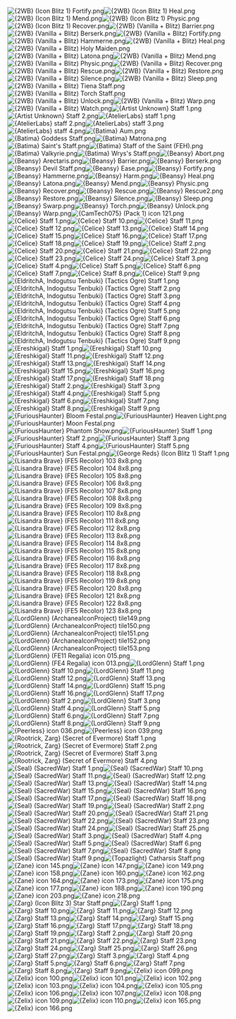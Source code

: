 ![{2WB} (Icon Blitz 1) Fortify.png](https://raw.githubusercontent.com/Klokinator/FE-Repo/main/Item%20Icons/Magic%20-%20Staves/%7B2WB%7D%20(Icon%20Blitz%201)%20Fortify.png "{2WB} (Icon Blitz 1) Fortify.png")![{2WB} (Icon Blitz 1) Heal.png](https://raw.githubusercontent.com/Klokinator/FE-Repo/main/Item%20Icons/Magic%20-%20Staves/%7B2WB%7D%20(Icon%20Blitz%201)%20Heal.png "{2WB} (Icon Blitz 1) Heal.png")![{2WB} (Icon Blitz 1) Mend.png](https://raw.githubusercontent.com/Klokinator/FE-Repo/main/Item%20Icons/Magic%20-%20Staves/%7B2WB%7D%20(Icon%20Blitz%201)%20Mend.png "{2WB} (Icon Blitz 1) Mend.png")![{2WB} (Icon Blitz 1) Physic.png](https://raw.githubusercontent.com/Klokinator/FE-Repo/main/Item%20Icons/Magic%20-%20Staves/%7B2WB%7D%20(Icon%20Blitz%201)%20Physic.png "{2WB} (Icon Blitz 1) Physic.png")![{2WB} (Icon Blitz 1) Recover.png](https://raw.githubusercontent.com/Klokinator/FE-Repo/main/Item%20Icons/Magic%20-%20Staves/%7B2WB%7D%20(Icon%20Blitz%201)%20Recover.png "{2WB} (Icon Blitz 1) Recover.png")![{2WB} (Vanilla + Blitz) Barrier.png](https://raw.githubusercontent.com/Klokinator/FE-Repo/main/Item%20Icons/Magic%20-%20Staves/%7B2WB%7D%20(Vanilla%20%2B%20Blitz)%20Barrier.png "{2WB} (Vanilla + Blitz) Barrier.png")![{2WB} (Vanilla + Blitz) Berserk.png](https://raw.githubusercontent.com/Klokinator/FE-Repo/main/Item%20Icons/Magic%20-%20Staves/%7B2WB%7D%20(Vanilla%20%2B%20Blitz)%20Berserk.png "{2WB} (Vanilla + Blitz) Berserk.png")![{2WB} (Vanilla + Blitz) Fortify.png](https://raw.githubusercontent.com/Klokinator/FE-Repo/main/Item%20Icons/Magic%20-%20Staves/%7B2WB%7D%20(Vanilla%20%2B%20Blitz)%20Fortify.png "{2WB} (Vanilla + Blitz) Fortify.png")![{2WB} (Vanilla + Blitz) Hammerne.png](https://raw.githubusercontent.com/Klokinator/FE-Repo/main/Item%20Icons/Magic%20-%20Staves/%7B2WB%7D%20(Vanilla%20%2B%20Blitz)%20Hammerne.png "{2WB} (Vanilla + Blitz) Hammerne.png")![{2WB} (Vanilla + Blitz) Heal.png](https://raw.githubusercontent.com/Klokinator/FE-Repo/main/Item%20Icons/Magic%20-%20Staves/%7B2WB%7D%20(Vanilla%20%2B%20Blitz)%20Heal.png "{2WB} (Vanilla + Blitz) Heal.png")![{2WB} (Vanilla + Blitz) Holy Maiden.png](https://raw.githubusercontent.com/Klokinator/FE-Repo/main/Item%20Icons/Magic%20-%20Staves/%7B2WB%7D%20(Vanilla%20%2B%20Blitz)%20Holy%20Maiden.png "{2WB} (Vanilla + Blitz) Holy Maiden.png")![{2WB} (Vanilla + Blitz) Latona.png](https://raw.githubusercontent.com/Klokinator/FE-Repo/main/Item%20Icons/Magic%20-%20Staves/%7B2WB%7D%20(Vanilla%20%2B%20Blitz)%20Latona.png "{2WB} (Vanilla + Blitz) Latona.png")![{2WB} (Vanilla + Blitz) Mend.png](https://raw.githubusercontent.com/Klokinator/FE-Repo/main/Item%20Icons/Magic%20-%20Staves/%7B2WB%7D%20(Vanilla%20%2B%20Blitz)%20Mend.png "{2WB} (Vanilla + Blitz) Mend.png")![{2WB} (Vanilla + Blitz) Physic.png](https://raw.githubusercontent.com/Klokinator/FE-Repo/main/Item%20Icons/Magic%20-%20Staves/%7B2WB%7D%20(Vanilla%20%2B%20Blitz)%20Physic.png "{2WB} (Vanilla + Blitz) Physic.png")![{2WB} (Vanilla + Blitz) Recover.png](https://raw.githubusercontent.com/Klokinator/FE-Repo/main/Item%20Icons/Magic%20-%20Staves/%7B2WB%7D%20(Vanilla%20%2B%20Blitz)%20Recover.png "{2WB} (Vanilla + Blitz) Recover.png")![{2WB} (Vanilla + Blitz) Rescue.png](https://raw.githubusercontent.com/Klokinator/FE-Repo/main/Item%20Icons/Magic%20-%20Staves/%7B2WB%7D%20(Vanilla%20%2B%20Blitz)%20Rescue.png "{2WB} (Vanilla + Blitz) Rescue.png")![{2WB} (Vanilla + Blitz) Restore.png](https://raw.githubusercontent.com/Klokinator/FE-Repo/main/Item%20Icons/Magic%20-%20Staves/%7B2WB%7D%20(Vanilla%20%2B%20Blitz)%20Restore.png "{2WB} (Vanilla + Blitz) Restore.png")![{2WB} (Vanilla + Blitz) Silence.png](https://raw.githubusercontent.com/Klokinator/FE-Repo/main/Item%20Icons/Magic%20-%20Staves/%7B2WB%7D%20(Vanilla%20%2B%20Blitz)%20Silence.png "{2WB} (Vanilla + Blitz) Silence.png")![{2WB} (Vanilla + Blitz) Sleep.png](https://raw.githubusercontent.com/Klokinator/FE-Repo/main/Item%20Icons/Magic%20-%20Staves/%7B2WB%7D%20(Vanilla%20%2B%20Blitz)%20Sleep.png "{2WB} (Vanilla + Blitz) Sleep.png")![{2WB} (Vanilla + Blitz) Tiena Staff.png](https://raw.githubusercontent.com/Klokinator/FE-Repo/main/Item%20Icons/Magic%20-%20Staves/%7B2WB%7D%20(Vanilla%20%2B%20Blitz)%20Tiena%20Staff.png "{2WB} (Vanilla + Blitz) Tiena Staff.png")![{2WB} (Vanilla + Blitz) Torch Staff.png](https://raw.githubusercontent.com/Klokinator/FE-Repo/main/Item%20Icons/Magic%20-%20Staves/%7B2WB%7D%20(Vanilla%20%2B%20Blitz)%20Torch%20Staff.png "{2WB} (Vanilla + Blitz) Torch Staff.png")![{2WB} (Vanilla + Blitz) Unlock.png](https://raw.githubusercontent.com/Klokinator/FE-Repo/main/Item%20Icons/Magic%20-%20Staves/%7B2WB%7D%20(Vanilla%20%2B%20Blitz)%20Unlock.png "{2WB} (Vanilla + Blitz) Unlock.png")![{2WB} (Vanilla + Blitz) Warp.png](https://raw.githubusercontent.com/Klokinator/FE-Repo/main/Item%20Icons/Magic%20-%20Staves/%7B2WB%7D%20(Vanilla%20%2B%20Blitz)%20Warp.png "{2WB} (Vanilla + Blitz) Warp.png")![{2WB} (Vanilla + Blitz) Watch.png](https://raw.githubusercontent.com/Klokinator/FE-Repo/main/Item%20Icons/Magic%20-%20Staves/%7B2WB%7D%20(Vanilla%20%2B%20Blitz)%20Watch.png "{2WB} (Vanilla + Blitz) Watch.png")![{Artist Unknown} Staff 1.png](https://raw.githubusercontent.com/Klokinator/FE-Repo/main/Item%20Icons/Magic%20-%20Staves/%7BArtist%20Unknown%7D%20Staff%201.png "{Artist Unknown} Staff 1.png")![{Artist Unknown} Staff 2.png](https://raw.githubusercontent.com/Klokinator/FE-Repo/main/Item%20Icons/Magic%20-%20Staves/%7BArtist%20Unknown%7D%20Staff%202.png "{Artist Unknown} Staff 2.png")![{AtelierLabs} staff 1.png](https://raw.githubusercontent.com/Klokinator/FE-Repo/main/Item%20Icons/Magic%20-%20Staves/%7BAtelierLabs%7D%20staff%201.png "{AtelierLabs} staff 1.png")![{AtelierLabs} staff 2.png](https://raw.githubusercontent.com/Klokinator/FE-Repo/main/Item%20Icons/Magic%20-%20Staves/%7BAtelierLabs%7D%20staff%202.png "{AtelierLabs} staff 2.png")![{AtelierLabs} staff 3.png](https://raw.githubusercontent.com/Klokinator/FE-Repo/main/Item%20Icons/Magic%20-%20Staves/%7BAtelierLabs%7D%20staff%203.png "{AtelierLabs} staff 3.png")![{AtelierLabs} staff 4.png](https://raw.githubusercontent.com/Klokinator/FE-Repo/main/Item%20Icons/Magic%20-%20Staves/%7BAtelierLabs%7D%20staff%204.png "{AtelierLabs} staff 4.png")![{Batima} Aum.png](https://raw.githubusercontent.com/Klokinator/FE-Repo/main/Item%20Icons/Magic%20-%20Staves/%7BBatima%7D%20Aum.png "{Batima} Aum.png")![{Batima} Goddess Staff.png](https://raw.githubusercontent.com/Klokinator/FE-Repo/main/Item%20Icons/Magic%20-%20Staves/%7BBatima%7D%20Goddess%20Staff.png "{Batima} Goddess Staff.png")![{Batima} Matrona.png](https://raw.githubusercontent.com/Klokinator/FE-Repo/main/Item%20Icons/Magic%20-%20Staves/%7BBatima%7D%20Matrona.png "{Batima} Matrona.png")![{Batima} Saint's Staff.png](https://raw.githubusercontent.com/Klokinator/FE-Repo/main/Item%20Icons/Magic%20-%20Staves/%7BBatima%7D%20Saint's%20Staff.png "{Batima} Saint's Staff.png")![{Batima} Staff of the Saint (FEH).png](https://raw.githubusercontent.com/Klokinator/FE-Repo/main/Item%20Icons/Magic%20-%20Staves/%7BBatima%7D%20Staff%20of%20the%20Saint%20(FEH).png "{Batima} Staff of the Saint (FEH).png")![{Batima} Valkyrie.png](https://raw.githubusercontent.com/Klokinator/FE-Repo/main/Item%20Icons/Magic%20-%20Staves/%7BBatima%7D%20Valkyrie.png "{Batima} Valkyrie.png")![{Batima} Wrys's Staff.png](https://raw.githubusercontent.com/Klokinator/FE-Repo/main/Item%20Icons/Magic%20-%20Staves/%7BBatima%7D%20Wrys's%20Staff.png "{Batima} Wrys's Staff.png")![{Beansy} Abort.png](https://raw.githubusercontent.com/Klokinator/FE-Repo/main/Item%20Icons/Magic%20-%20Staves/%7BBeansy%7D%20Abort.png "{Beansy} Abort.png")![{Beansy} Arectaris.png](https://raw.githubusercontent.com/Klokinator/FE-Repo/main/Item%20Icons/Magic%20-%20Staves/%7BBeansy%7D%20Arectaris.png "{Beansy} Arectaris.png")![{Beansy} Barrier.png](https://raw.githubusercontent.com/Klokinator/FE-Repo/main/Item%20Icons/Magic%20-%20Staves/%7BBeansy%7D%20Barrier.png "{Beansy} Barrier.png")![{Beansy} Berserk.png](https://raw.githubusercontent.com/Klokinator/FE-Repo/main/Item%20Icons/Magic%20-%20Staves/%7BBeansy%7D%20Berserk.png "{Beansy} Berserk.png")![{Beansy} Devil Staff.png](https://raw.githubusercontent.com/Klokinator/FE-Repo/main/Item%20Icons/Magic%20-%20Staves/%7BBeansy%7D%20Devil%20Staff.png "{Beansy} Devil Staff.png")![{Beansy} Ease.png](https://raw.githubusercontent.com/Klokinator/FE-Repo/main/Item%20Icons/Magic%20-%20Staves/%7BBeansy%7D%20Ease.png "{Beansy} Ease.png")![{Beansy} Fortify.png](https://raw.githubusercontent.com/Klokinator/FE-Repo/main/Item%20Icons/Magic%20-%20Staves/%7BBeansy%7D%20Fortify.png "{Beansy} Fortify.png")![{Beansy} Hammerne.png](https://raw.githubusercontent.com/Klokinator/FE-Repo/main/Item%20Icons/Magic%20-%20Staves/%7BBeansy%7D%20Hammerne.png "{Beansy} Hammerne.png")![{Beansy} Harm.png](https://raw.githubusercontent.com/Klokinator/FE-Repo/main/Item%20Icons/Magic%20-%20Staves/%7BBeansy%7D%20Harm.png "{Beansy} Harm.png")![{Beansy} Heal.png](https://raw.githubusercontent.com/Klokinator/FE-Repo/main/Item%20Icons/Magic%20-%20Staves/%7BBeansy%7D%20Heal.png "{Beansy} Heal.png")![{Beansy} Latona.png](https://raw.githubusercontent.com/Klokinator/FE-Repo/main/Item%20Icons/Magic%20-%20Staves/%7BBeansy%7D%20Latona.png "{Beansy} Latona.png")![{Beansy} Mend.png](https://raw.githubusercontent.com/Klokinator/FE-Repo/main/Item%20Icons/Magic%20-%20Staves/%7BBeansy%7D%20Mend.png "{Beansy} Mend.png")![{Beansy} Physic.png](https://raw.githubusercontent.com/Klokinator/FE-Repo/main/Item%20Icons/Magic%20-%20Staves/%7BBeansy%7D%20Physic.png "{Beansy} Physic.png")![{Beansy} Recover.png](https://raw.githubusercontent.com/Klokinator/FE-Repo/main/Item%20Icons/Magic%20-%20Staves/%7BBeansy%7D%20Recover.png "{Beansy} Recover.png")![{Beansy} Rescue.png](https://raw.githubusercontent.com/Klokinator/FE-Repo/main/Item%20Icons/Magic%20-%20Staves/%7BBeansy%7D%20Rescue.png "{Beansy} Rescue.png")![{Beansy} Rescue2.png](https://raw.githubusercontent.com/Klokinator/FE-Repo/main/Item%20Icons/Magic%20-%20Staves/%7BBeansy%7D%20Rescue2.png "{Beansy} Rescue2.png")![{Beansy} Restore.png](https://raw.githubusercontent.com/Klokinator/FE-Repo/main/Item%20Icons/Magic%20-%20Staves/%7BBeansy%7D%20Restore.png "{Beansy} Restore.png")![{Beansy} Silence.png](https://raw.githubusercontent.com/Klokinator/FE-Repo/main/Item%20Icons/Magic%20-%20Staves/%7BBeansy%7D%20Silence.png "{Beansy} Silence.png")![{Beansy} Sleep.png](https://raw.githubusercontent.com/Klokinator/FE-Repo/main/Item%20Icons/Magic%20-%20Staves/%7BBeansy%7D%20Sleep.png "{Beansy} Sleep.png")![{Beansy} Swarp.png](https://raw.githubusercontent.com/Klokinator/FE-Repo/main/Item%20Icons/Magic%20-%20Staves/%7BBeansy%7D%20Swarp.png "{Beansy} Swarp.png")![{Beansy} Torch.png](https://raw.githubusercontent.com/Klokinator/FE-Repo/main/Item%20Icons/Magic%20-%20Staves/%7BBeansy%7D%20Torch.png "{Beansy} Torch.png")![{Beansy} Unlock.png](https://raw.githubusercontent.com/Klokinator/FE-Repo/main/Item%20Icons/Magic%20-%20Staves/%7BBeansy%7D%20Unlock.png "{Beansy} Unlock.png")![{Beansy} Warp.png](https://raw.githubusercontent.com/Klokinator/FE-Repo/main/Item%20Icons/Magic%20-%20Staves/%7BBeansy%7D%20Warp.png "{Beansy} Warp.png")![{CamTech075} (Pack 1) icon 121.png](https://raw.githubusercontent.com/Klokinator/FE-Repo/main/Item%20Icons/Magic%20-%20Staves/%7BCamTech075%7D%20(Pack%201)%20icon%20121.png "{CamTech075} (Pack 1) icon 121.png")![{Celice} Staff 1.png](https://raw.githubusercontent.com/Klokinator/FE-Repo/main/Item%20Icons/Magic%20-%20Staves/%7BCelice%7D%20Staff%201.png "{Celice} Staff 1.png")![{Celice} Staff 10.png](https://raw.githubusercontent.com/Klokinator/FE-Repo/main/Item%20Icons/Magic%20-%20Staves/%7BCelice%7D%20Staff%2010.png "{Celice} Staff 10.png")![{Celice} Staff 11.png](https://raw.githubusercontent.com/Klokinator/FE-Repo/main/Item%20Icons/Magic%20-%20Staves/%7BCelice%7D%20Staff%2011.png "{Celice} Staff 11.png")![{Celice} Staff 12.png](https://raw.githubusercontent.com/Klokinator/FE-Repo/main/Item%20Icons/Magic%20-%20Staves/%7BCelice%7D%20Staff%2012.png "{Celice} Staff 12.png")![{Celice} Staff 13.png](https://raw.githubusercontent.com/Klokinator/FE-Repo/main/Item%20Icons/Magic%20-%20Staves/%7BCelice%7D%20Staff%2013.png "{Celice} Staff 13.png")![{Celice} Staff 14.png](https://raw.githubusercontent.com/Klokinator/FE-Repo/main/Item%20Icons/Magic%20-%20Staves/%7BCelice%7D%20Staff%2014.png "{Celice} Staff 14.png")![{Celice} Staff 15.png](https://raw.githubusercontent.com/Klokinator/FE-Repo/main/Item%20Icons/Magic%20-%20Staves/%7BCelice%7D%20Staff%2015.png "{Celice} Staff 15.png")![{Celice} Staff 16.png](https://raw.githubusercontent.com/Klokinator/FE-Repo/main/Item%20Icons/Magic%20-%20Staves/%7BCelice%7D%20Staff%2016.png "{Celice} Staff 16.png")![{Celice} Staff 17.png](https://raw.githubusercontent.com/Klokinator/FE-Repo/main/Item%20Icons/Magic%20-%20Staves/%7BCelice%7D%20Staff%2017.png "{Celice} Staff 17.png")![{Celice} Staff 18.png](https://raw.githubusercontent.com/Klokinator/FE-Repo/main/Item%20Icons/Magic%20-%20Staves/%7BCelice%7D%20Staff%2018.png "{Celice} Staff 18.png")![{Celice} Staff 19.png](https://raw.githubusercontent.com/Klokinator/FE-Repo/main/Item%20Icons/Magic%20-%20Staves/%7BCelice%7D%20Staff%2019.png "{Celice} Staff 19.png")![{Celice} Staff 2.png](https://raw.githubusercontent.com/Klokinator/FE-Repo/main/Item%20Icons/Magic%20-%20Staves/%7BCelice%7D%20Staff%202.png "{Celice} Staff 2.png")![{Celice} Staff 20.png](https://raw.githubusercontent.com/Klokinator/FE-Repo/main/Item%20Icons/Magic%20-%20Staves/%7BCelice%7D%20Staff%2020.png "{Celice} Staff 20.png")![{Celice} Staff 21.png](https://raw.githubusercontent.com/Klokinator/FE-Repo/main/Item%20Icons/Magic%20-%20Staves/%7BCelice%7D%20Staff%2021.png "{Celice} Staff 21.png")![{Celice} Staff 22.png](https://raw.githubusercontent.com/Klokinator/FE-Repo/main/Item%20Icons/Magic%20-%20Staves/%7BCelice%7D%20Staff%2022.png "{Celice} Staff 22.png")![{Celice} Staff 23.png](https://raw.githubusercontent.com/Klokinator/FE-Repo/main/Item%20Icons/Magic%20-%20Staves/%7BCelice%7D%20Staff%2023.png "{Celice} Staff 23.png")![{Celice} Staff 24.png](https://raw.githubusercontent.com/Klokinator/FE-Repo/main/Item%20Icons/Magic%20-%20Staves/%7BCelice%7D%20Staff%2024.png "{Celice} Staff 24.png")![{Celice} Staff 3.png](https://raw.githubusercontent.com/Klokinator/FE-Repo/main/Item%20Icons/Magic%20-%20Staves/%7BCelice%7D%20Staff%203.png "{Celice} Staff 3.png")![{Celice} Staff 4.png](https://raw.githubusercontent.com/Klokinator/FE-Repo/main/Item%20Icons/Magic%20-%20Staves/%7BCelice%7D%20Staff%204.png "{Celice} Staff 4.png")![{Celice} Staff 5.png](https://raw.githubusercontent.com/Klokinator/FE-Repo/main/Item%20Icons/Magic%20-%20Staves/%7BCelice%7D%20Staff%205.png "{Celice} Staff 5.png")![{Celice} Staff 6.png](https://raw.githubusercontent.com/Klokinator/FE-Repo/main/Item%20Icons/Magic%20-%20Staves/%7BCelice%7D%20Staff%206.png "{Celice} Staff 6.png")![{Celice} Staff 7.png](https://raw.githubusercontent.com/Klokinator/FE-Repo/main/Item%20Icons/Magic%20-%20Staves/%7BCelice%7D%20Staff%207.png "{Celice} Staff 7.png")![{Celice} Staff 8.png](https://raw.githubusercontent.com/Klokinator/FE-Repo/main/Item%20Icons/Magic%20-%20Staves/%7BCelice%7D%20Staff%208.png "{Celice} Staff 8.png")![{Celice} Staff 9.png](https://raw.githubusercontent.com/Klokinator/FE-Repo/main/Item%20Icons/Magic%20-%20Staves/%7BCelice%7D%20Staff%209.png "{Celice} Staff 9.png")![{EldritchA, Indogutsu Tenbuki} (Tactics Ogre) Staff 1.png](https://raw.githubusercontent.com/Klokinator/FE-Repo/main/Item%20Icons/Magic%20-%20Staves/%7BEldritchA,%20Indogutsu%20Tenbuki%7D%20(Tactics%20Ogre)%20Staff%201.png "{EldritchA, Indogutsu Tenbuki} (Tactics Ogre) Staff 1.png")![{EldritchA, Indogutsu Tenbuki} (Tactics Ogre) Staff 2.png](https://raw.githubusercontent.com/Klokinator/FE-Repo/main/Item%20Icons/Magic%20-%20Staves/%7BEldritchA,%20Indogutsu%20Tenbuki%7D%20(Tactics%20Ogre)%20Staff%202.png "{EldritchA, Indogutsu Tenbuki} (Tactics Ogre) Staff 2.png")![{EldritchA, Indogutsu Tenbuki} (Tactics Ogre) Staff 3.png](https://raw.githubusercontent.com/Klokinator/FE-Repo/main/Item%20Icons/Magic%20-%20Staves/%7BEldritchA,%20Indogutsu%20Tenbuki%7D%20(Tactics%20Ogre)%20Staff%203.png "{EldritchA, Indogutsu Tenbuki} (Tactics Ogre) Staff 3.png")![{EldritchA, Indogutsu Tenbuki} (Tactics Ogre) Staff 4.png](https://raw.githubusercontent.com/Klokinator/FE-Repo/main/Item%20Icons/Magic%20-%20Staves/%7BEldritchA,%20Indogutsu%20Tenbuki%7D%20(Tactics%20Ogre)%20Staff%204.png "{EldritchA, Indogutsu Tenbuki} (Tactics Ogre) Staff 4.png")![{EldritchA, Indogutsu Tenbuki} (Tactics Ogre) Staff 5.png](https://raw.githubusercontent.com/Klokinator/FE-Repo/main/Item%20Icons/Magic%20-%20Staves/%7BEldritchA,%20Indogutsu%20Tenbuki%7D%20(Tactics%20Ogre)%20Staff%205.png "{EldritchA, Indogutsu Tenbuki} (Tactics Ogre) Staff 5.png")![{EldritchA, Indogutsu Tenbuki} (Tactics Ogre) Staff 6.png](https://raw.githubusercontent.com/Klokinator/FE-Repo/main/Item%20Icons/Magic%20-%20Staves/%7BEldritchA,%20Indogutsu%20Tenbuki%7D%20(Tactics%20Ogre)%20Staff%206.png "{EldritchA, Indogutsu Tenbuki} (Tactics Ogre) Staff 6.png")![{EldritchA, Indogutsu Tenbuki} (Tactics Ogre) Staff 7.png](https://raw.githubusercontent.com/Klokinator/FE-Repo/main/Item%20Icons/Magic%20-%20Staves/%7BEldritchA,%20Indogutsu%20Tenbuki%7D%20(Tactics%20Ogre)%20Staff%207.png "{EldritchA, Indogutsu Tenbuki} (Tactics Ogre) Staff 7.png")![{EldritchA, Indogutsu Tenbuki} (Tactics Ogre) Staff 8.png](https://raw.githubusercontent.com/Klokinator/FE-Repo/main/Item%20Icons/Magic%20-%20Staves/%7BEldritchA,%20Indogutsu%20Tenbuki%7D%20(Tactics%20Ogre)%20Staff%208.png "{EldritchA, Indogutsu Tenbuki} (Tactics Ogre) Staff 8.png")![{EldritchA, Indogutsu Tenbuki} (Tactics Ogre) Staff 9.png](https://raw.githubusercontent.com/Klokinator/FE-Repo/main/Item%20Icons/Magic%20-%20Staves/%7BEldritchA,%20Indogutsu%20Tenbuki%7D%20(Tactics%20Ogre)%20Staff%209.png "{EldritchA, Indogutsu Tenbuki} (Tactics Ogre) Staff 9.png")![{Ereshkigal} Staff 1.png](https://raw.githubusercontent.com/Klokinator/FE-Repo/main/Item%20Icons/Magic%20-%20Staves/%7BEreshkigal%7D%20Staff%201.png "{Ereshkigal} Staff 1.png")![{Ereshkigal} Staff 10.png](https://raw.githubusercontent.com/Klokinator/FE-Repo/main/Item%20Icons/Magic%20-%20Staves/%7BEreshkigal%7D%20Staff%2010.png "{Ereshkigal} Staff 10.png")![{Ereshkigal} Staff 11.png](https://raw.githubusercontent.com/Klokinator/FE-Repo/main/Item%20Icons/Magic%20-%20Staves/%7BEreshkigal%7D%20Staff%2011.png "{Ereshkigal} Staff 11.png")![{Ereshkigal} Staff 12.png](https://raw.githubusercontent.com/Klokinator/FE-Repo/main/Item%20Icons/Magic%20-%20Staves/%7BEreshkigal%7D%20Staff%2012.png "{Ereshkigal} Staff 12.png")![{Ereshkigal} Staff 13.png](https://raw.githubusercontent.com/Klokinator/FE-Repo/main/Item%20Icons/Magic%20-%20Staves/%7BEreshkigal%7D%20Staff%2013.png "{Ereshkigal} Staff 13.png")![{Ereshkigal} Staff 14.png](https://raw.githubusercontent.com/Klokinator/FE-Repo/main/Item%20Icons/Magic%20-%20Staves/%7BEreshkigal%7D%20Staff%2014.png "{Ereshkigal} Staff 14.png")![{Ereshkigal} Staff 15.png](https://raw.githubusercontent.com/Klokinator/FE-Repo/main/Item%20Icons/Magic%20-%20Staves/%7BEreshkigal%7D%20Staff%2015.png "{Ereshkigal} Staff 15.png")![{Ereshkigal} Staff 16.png](https://raw.githubusercontent.com/Klokinator/FE-Repo/main/Item%20Icons/Magic%20-%20Staves/%7BEreshkigal%7D%20Staff%2016.png "{Ereshkigal} Staff 16.png")![{Ereshkigal} Staff 17.png](https://raw.githubusercontent.com/Klokinator/FE-Repo/main/Item%20Icons/Magic%20-%20Staves/%7BEreshkigal%7D%20Staff%2017.png "{Ereshkigal} Staff 17.png")![{Ereshkigal} Staff 18.png](https://raw.githubusercontent.com/Klokinator/FE-Repo/main/Item%20Icons/Magic%20-%20Staves/%7BEreshkigal%7D%20Staff%2018.png "{Ereshkigal} Staff 18.png")![{Ereshkigal} Staff 2.png](https://raw.githubusercontent.com/Klokinator/FE-Repo/main/Item%20Icons/Magic%20-%20Staves/%7BEreshkigal%7D%20Staff%202.png "{Ereshkigal} Staff 2.png")![{Ereshkigal} Staff 3.png](https://raw.githubusercontent.com/Klokinator/FE-Repo/main/Item%20Icons/Magic%20-%20Staves/%7BEreshkigal%7D%20Staff%203.png "{Ereshkigal} Staff 3.png")![{Ereshkigal} Staff 4.png](https://raw.githubusercontent.com/Klokinator/FE-Repo/main/Item%20Icons/Magic%20-%20Staves/%7BEreshkigal%7D%20Staff%204.png "{Ereshkigal} Staff 4.png")![{Ereshkigal} Staff 5.png](https://raw.githubusercontent.com/Klokinator/FE-Repo/main/Item%20Icons/Magic%20-%20Staves/%7BEreshkigal%7D%20Staff%205.png "{Ereshkigal} Staff 5.png")![{Ereshkigal} Staff 6.png](https://raw.githubusercontent.com/Klokinator/FE-Repo/main/Item%20Icons/Magic%20-%20Staves/%7BEreshkigal%7D%20Staff%206.png "{Ereshkigal} Staff 6.png")![{Ereshkigal} Staff 7.png](https://raw.githubusercontent.com/Klokinator/FE-Repo/main/Item%20Icons/Magic%20-%20Staves/%7BEreshkigal%7D%20Staff%207.png "{Ereshkigal} Staff 7.png")![{Ereshkigal} Staff 8.png](https://raw.githubusercontent.com/Klokinator/FE-Repo/main/Item%20Icons/Magic%20-%20Staves/%7BEreshkigal%7D%20Staff%208.png "{Ereshkigal} Staff 8.png")![{Ereshkigal} Staff 9.png](https://raw.githubusercontent.com/Klokinator/FE-Repo/main/Item%20Icons/Magic%20-%20Staves/%7BEreshkigal%7D%20Staff%209.png "{Ereshkigal} Staff 9.png")![{FuriousHaunter} Bloom Festal.png](https://raw.githubusercontent.com/Klokinator/FE-Repo/main/Item%20Icons/Magic%20-%20Staves/%7BFuriousHaunter%7D%20Bloom%20Festal.png "{FuriousHaunter} Bloom Festal.png")![{FuriousHaunter} Heaven Light.png](https://raw.githubusercontent.com/Klokinator/FE-Repo/main/Item%20Icons/Magic%20-%20Staves/%7BFuriousHaunter%7D%20Heaven%20Light.png "{FuriousHaunter} Heaven Light.png")![{FuriousHaunter} Moon Festal.png](https://raw.githubusercontent.com/Klokinator/FE-Repo/main/Item%20Icons/Magic%20-%20Staves/%7BFuriousHaunter%7D%20Moon%20Festal.png "{FuriousHaunter} Moon Festal.png")![{FuriousHaunter} Phantom Show.png](https://raw.githubusercontent.com/Klokinator/FE-Repo/main/Item%20Icons/Magic%20-%20Staves/%7BFuriousHaunter%7D%20Phantom%20Show.png "{FuriousHaunter} Phantom Show.png")![{FuriousHaunter} Staff 1.png](https://raw.githubusercontent.com/Klokinator/FE-Repo/main/Item%20Icons/Magic%20-%20Staves/%7BFuriousHaunter%7D%20Staff%201.png "{FuriousHaunter} Staff 1.png")![{FuriousHaunter} Staff 2.png](https://raw.githubusercontent.com/Klokinator/FE-Repo/main/Item%20Icons/Magic%20-%20Staves/%7BFuriousHaunter%7D%20Staff%202.png "{FuriousHaunter} Staff 2.png")![{FuriousHaunter} Staff 3.png](https://raw.githubusercontent.com/Klokinator/FE-Repo/main/Item%20Icons/Magic%20-%20Staves/%7BFuriousHaunter%7D%20Staff%203.png "{FuriousHaunter} Staff 3.png")![{FuriousHaunter} Staff 4.png](https://raw.githubusercontent.com/Klokinator/FE-Repo/main/Item%20Icons/Magic%20-%20Staves/%7BFuriousHaunter%7D%20Staff%204.png "{FuriousHaunter} Staff 4.png")![{FuriousHaunter} Staff 5.png](https://raw.githubusercontent.com/Klokinator/FE-Repo/main/Item%20Icons/Magic%20-%20Staves/%7BFuriousHaunter%7D%20Staff%205.png "{FuriousHaunter} Staff 5.png")![{FuriousHaunter} Sun Festal.png](https://raw.githubusercontent.com/Klokinator/FE-Repo/main/Item%20Icons/Magic%20-%20Staves/%7BFuriousHaunter%7D%20Sun%20Festal.png "{FuriousHaunter} Sun Festal.png")![{George Reds} (Icon Blitz 1) Staff 1.png](https://raw.githubusercontent.com/Klokinator/FE-Repo/main/Item%20Icons/Magic%20-%20Staves/%7BGeorge%20Reds%7D%20(Icon%20Blitz%201)%20Staff%201.png "{George Reds} (Icon Blitz 1) Staff 1.png")![{Lisandra Brave} (FE5 Recolor) 103 8x8.png](https://raw.githubusercontent.com/Klokinator/FE-Repo/main/Item%20Icons/Magic%20-%20Staves/%7BLisandra%20Brave%7D%20(FE5%20Recolor)%20103%208x8.png "{Lisandra Brave} (FE5 Recolor) 103 8x8.png")![{Lisandra Brave} (FE5 Recolor) 104 8x8.png](https://raw.githubusercontent.com/Klokinator/FE-Repo/main/Item%20Icons/Magic%20-%20Staves/%7BLisandra%20Brave%7D%20(FE5%20Recolor)%20104%208x8.png "{Lisandra Brave} (FE5 Recolor) 104 8x8.png")![{Lisandra Brave} (FE5 Recolor) 105 8x8.png](https://raw.githubusercontent.com/Klokinator/FE-Repo/main/Item%20Icons/Magic%20-%20Staves/%7BLisandra%20Brave%7D%20(FE5%20Recolor)%20105%208x8.png "{Lisandra Brave} (FE5 Recolor) 105 8x8.png")![{Lisandra Brave} (FE5 Recolor) 106 8x8.png](https://raw.githubusercontent.com/Klokinator/FE-Repo/main/Item%20Icons/Magic%20-%20Staves/%7BLisandra%20Brave%7D%20(FE5%20Recolor)%20106%208x8.png "{Lisandra Brave} (FE5 Recolor) 106 8x8.png")![{Lisandra Brave} (FE5 Recolor) 107 8x8.png](https://raw.githubusercontent.com/Klokinator/FE-Repo/main/Item%20Icons/Magic%20-%20Staves/%7BLisandra%20Brave%7D%20(FE5%20Recolor)%20107%208x8.png "{Lisandra Brave} (FE5 Recolor) 107 8x8.png")![{Lisandra Brave} (FE5 Recolor) 108 8x8.png](https://raw.githubusercontent.com/Klokinator/FE-Repo/main/Item%20Icons/Magic%20-%20Staves/%7BLisandra%20Brave%7D%20(FE5%20Recolor)%20108%208x8.png "{Lisandra Brave} (FE5 Recolor) 108 8x8.png")![{Lisandra Brave} (FE5 Recolor) 109 8x8.png](https://raw.githubusercontent.com/Klokinator/FE-Repo/main/Item%20Icons/Magic%20-%20Staves/%7BLisandra%20Brave%7D%20(FE5%20Recolor)%20109%208x8.png "{Lisandra Brave} (FE5 Recolor) 109 8x8.png")![{Lisandra Brave} (FE5 Recolor) 110 8x8.png](https://raw.githubusercontent.com/Klokinator/FE-Repo/main/Item%20Icons/Magic%20-%20Staves/%7BLisandra%20Brave%7D%20(FE5%20Recolor)%20110%208x8.png "{Lisandra Brave} (FE5 Recolor) 110 8x8.png")![{Lisandra Brave} (FE5 Recolor) 111 8x8.png](https://raw.githubusercontent.com/Klokinator/FE-Repo/main/Item%20Icons/Magic%20-%20Staves/%7BLisandra%20Brave%7D%20(FE5%20Recolor)%20111%208x8.png "{Lisandra Brave} (FE5 Recolor) 111 8x8.png")![{Lisandra Brave} (FE5 Recolor) 112 8x8.png](https://raw.githubusercontent.com/Klokinator/FE-Repo/main/Item%20Icons/Magic%20-%20Staves/%7BLisandra%20Brave%7D%20(FE5%20Recolor)%20112%208x8.png "{Lisandra Brave} (FE5 Recolor) 112 8x8.png")![{Lisandra Brave} (FE5 Recolor) 113 8x8.png](https://raw.githubusercontent.com/Klokinator/FE-Repo/main/Item%20Icons/Magic%20-%20Staves/%7BLisandra%20Brave%7D%20(FE5%20Recolor)%20113%208x8.png "{Lisandra Brave} (FE5 Recolor) 113 8x8.png")![{Lisandra Brave} (FE5 Recolor) 114 8x8.png](https://raw.githubusercontent.com/Klokinator/FE-Repo/main/Item%20Icons/Magic%20-%20Staves/%7BLisandra%20Brave%7D%20(FE5%20Recolor)%20114%208x8.png "{Lisandra Brave} (FE5 Recolor) 114 8x8.png")![{Lisandra Brave} (FE5 Recolor) 115 8x8.png](https://raw.githubusercontent.com/Klokinator/FE-Repo/main/Item%20Icons/Magic%20-%20Staves/%7BLisandra%20Brave%7D%20(FE5%20Recolor)%20115%208x8.png "{Lisandra Brave} (FE5 Recolor) 115 8x8.png")![{Lisandra Brave} (FE5 Recolor) 116 8x8.png](https://raw.githubusercontent.com/Klokinator/FE-Repo/main/Item%20Icons/Magic%20-%20Staves/%7BLisandra%20Brave%7D%20(FE5%20Recolor)%20116%208x8.png "{Lisandra Brave} (FE5 Recolor) 116 8x8.png")![{Lisandra Brave} (FE5 Recolor) 117 8x8.png](https://raw.githubusercontent.com/Klokinator/FE-Repo/main/Item%20Icons/Magic%20-%20Staves/%7BLisandra%20Brave%7D%20(FE5%20Recolor)%20117%208x8.png "{Lisandra Brave} (FE5 Recolor) 117 8x8.png")![{Lisandra Brave} (FE5 Recolor) 118 8x8.png](https://raw.githubusercontent.com/Klokinator/FE-Repo/main/Item%20Icons/Magic%20-%20Staves/%7BLisandra%20Brave%7D%20(FE5%20Recolor)%20118%208x8.png "{Lisandra Brave} (FE5 Recolor) 118 8x8.png")![{Lisandra Brave} (FE5 Recolor) 119 8x8.png](https://raw.githubusercontent.com/Klokinator/FE-Repo/main/Item%20Icons/Magic%20-%20Staves/%7BLisandra%20Brave%7D%20(FE5%20Recolor)%20119%208x8.png "{Lisandra Brave} (FE5 Recolor) 119 8x8.png")![{Lisandra Brave} (FE5 Recolor) 120 8x8.png](https://raw.githubusercontent.com/Klokinator/FE-Repo/main/Item%20Icons/Magic%20-%20Staves/%7BLisandra%20Brave%7D%20(FE5%20Recolor)%20120%208x8.png "{Lisandra Brave} (FE5 Recolor) 120 8x8.png")![{Lisandra Brave} (FE5 Recolor) 121 8x8.png](https://raw.githubusercontent.com/Klokinator/FE-Repo/main/Item%20Icons/Magic%20-%20Staves/%7BLisandra%20Brave%7D%20(FE5%20Recolor)%20121%208x8.png "{Lisandra Brave} (FE5 Recolor) 121 8x8.png")![{Lisandra Brave} (FE5 Recolor) 122 8x8.png](https://raw.githubusercontent.com/Klokinator/FE-Repo/main/Item%20Icons/Magic%20-%20Staves/%7BLisandra%20Brave%7D%20(FE5%20Recolor)%20122%208x8.png "{Lisandra Brave} (FE5 Recolor) 122 8x8.png")![{Lisandra Brave} (FE5 Recolor) 123 8x8.png](https://raw.githubusercontent.com/Klokinator/FE-Repo/main/Item%20Icons/Magic%20-%20Staves/%7BLisandra%20Brave%7D%20(FE5%20Recolor)%20123%208x8.png "{Lisandra Brave} (FE5 Recolor) 123 8x8.png")![{LordGlenn} (ArchaneaIconProject) tile149.png](https://raw.githubusercontent.com/Klokinator/FE-Repo/main/Item%20Icons/Magic%20-%20Staves/%7BLordGlenn%7D%20(ArchaneaIconProject)%20tile149.png "{LordGlenn} (ArchaneaIconProject) tile149.png")![{LordGlenn} (ArchaneaIconProject) tile150.png](https://raw.githubusercontent.com/Klokinator/FE-Repo/main/Item%20Icons/Magic%20-%20Staves/%7BLordGlenn%7D%20(ArchaneaIconProject)%20tile150.png "{LordGlenn} (ArchaneaIconProject) tile150.png")![{LordGlenn} (ArchaneaIconProject) tile151.png](https://raw.githubusercontent.com/Klokinator/FE-Repo/main/Item%20Icons/Magic%20-%20Staves/%7BLordGlenn%7D%20(ArchaneaIconProject)%20tile151.png "{LordGlenn} (ArchaneaIconProject) tile151.png")![{LordGlenn} (ArchaneaIconProject) tile152.png](https://raw.githubusercontent.com/Klokinator/FE-Repo/main/Item%20Icons/Magic%20-%20Staves/%7BLordGlenn%7D%20(ArchaneaIconProject)%20tile152.png "{LordGlenn} (ArchaneaIconProject) tile152.png")![{LordGlenn} (ArchaneaIconProject) tile153.png](https://raw.githubusercontent.com/Klokinator/FE-Repo/main/Item%20Icons/Magic%20-%20Staves/%7BLordGlenn%7D%20(ArchaneaIconProject)%20tile153.png "{LordGlenn} (ArchaneaIconProject) tile153.png")![{LordGlenn} (FE11 Regalia) icon 015.png](https://raw.githubusercontent.com/Klokinator/FE-Repo/main/Item%20Icons/Magic%20-%20Staves/%7BLordGlenn%7D%20(FE11%20Regalia)%20icon%20015.png "{LordGlenn} (FE11 Regalia) icon 015.png")![{LordGlenn} (FE4 Regalia) icon 013.png](https://raw.githubusercontent.com/Klokinator/FE-Repo/main/Item%20Icons/Magic%20-%20Staves/%7BLordGlenn%7D%20(FE4%20Regalia)%20icon%20013.png "{LordGlenn} (FE4 Regalia) icon 013.png")![{LordGlenn} Staff 1.png](https://raw.githubusercontent.com/Klokinator/FE-Repo/main/Item%20Icons/Magic%20-%20Staves/%7BLordGlenn%7D%20Staff%201.png "{LordGlenn} Staff 1.png")![{LordGlenn} Staff 10.png](https://raw.githubusercontent.com/Klokinator/FE-Repo/main/Item%20Icons/Magic%20-%20Staves/%7BLordGlenn%7D%20Staff%2010.png "{LordGlenn} Staff 10.png")![{LordGlenn} Staff 11.png](https://raw.githubusercontent.com/Klokinator/FE-Repo/main/Item%20Icons/Magic%20-%20Staves/%7BLordGlenn%7D%20Staff%2011.png "{LordGlenn} Staff 11.png")![{LordGlenn} Staff 12.png](https://raw.githubusercontent.com/Klokinator/FE-Repo/main/Item%20Icons/Magic%20-%20Staves/%7BLordGlenn%7D%20Staff%2012.png "{LordGlenn} Staff 12.png")![{LordGlenn} Staff 13.png](https://raw.githubusercontent.com/Klokinator/FE-Repo/main/Item%20Icons/Magic%20-%20Staves/%7BLordGlenn%7D%20Staff%2013.png "{LordGlenn} Staff 13.png")![{LordGlenn} Staff 14.png](https://raw.githubusercontent.com/Klokinator/FE-Repo/main/Item%20Icons/Magic%20-%20Staves/%7BLordGlenn%7D%20Staff%2014.png "{LordGlenn} Staff 14.png")![{LordGlenn} Staff 15.png](https://raw.githubusercontent.com/Klokinator/FE-Repo/main/Item%20Icons/Magic%20-%20Staves/%7BLordGlenn%7D%20Staff%2015.png "{LordGlenn} Staff 15.png")![{LordGlenn} Staff 16.png](https://raw.githubusercontent.com/Klokinator/FE-Repo/main/Item%20Icons/Magic%20-%20Staves/%7BLordGlenn%7D%20Staff%2016.png "{LordGlenn} Staff 16.png")![{LordGlenn} Staff 17.png](https://raw.githubusercontent.com/Klokinator/FE-Repo/main/Item%20Icons/Magic%20-%20Staves/%7BLordGlenn%7D%20Staff%2017.png "{LordGlenn} Staff 17.png")![{LordGlenn} Staff 2.png](https://raw.githubusercontent.com/Klokinator/FE-Repo/main/Item%20Icons/Magic%20-%20Staves/%7BLordGlenn%7D%20Staff%202.png "{LordGlenn} Staff 2.png")![{LordGlenn} Staff 3.png](https://raw.githubusercontent.com/Klokinator/FE-Repo/main/Item%20Icons/Magic%20-%20Staves/%7BLordGlenn%7D%20Staff%203.png "{LordGlenn} Staff 3.png")![{LordGlenn} Staff 4.png](https://raw.githubusercontent.com/Klokinator/FE-Repo/main/Item%20Icons/Magic%20-%20Staves/%7BLordGlenn%7D%20Staff%204.png "{LordGlenn} Staff 4.png")![{LordGlenn} Staff 5.png](https://raw.githubusercontent.com/Klokinator/FE-Repo/main/Item%20Icons/Magic%20-%20Staves/%7BLordGlenn%7D%20Staff%205.png "{LordGlenn} Staff 5.png")![{LordGlenn} Staff 6.png](https://raw.githubusercontent.com/Klokinator/FE-Repo/main/Item%20Icons/Magic%20-%20Staves/%7BLordGlenn%7D%20Staff%206.png "{LordGlenn} Staff 6.png")![{LordGlenn} Staff 7.png](https://raw.githubusercontent.com/Klokinator/FE-Repo/main/Item%20Icons/Magic%20-%20Staves/%7BLordGlenn%7D%20Staff%207.png "{LordGlenn} Staff 7.png")![{LordGlenn} Staff 8.png](https://raw.githubusercontent.com/Klokinator/FE-Repo/main/Item%20Icons/Magic%20-%20Staves/%7BLordGlenn%7D%20Staff%208.png "{LordGlenn} Staff 8.png")![{LordGlenn} Staff 9.png](https://raw.githubusercontent.com/Klokinator/FE-Repo/main/Item%20Icons/Magic%20-%20Staves/%7BLordGlenn%7D%20Staff%209.png "{LordGlenn} Staff 9.png")![{Peerless} icon 036.png](https://raw.githubusercontent.com/Klokinator/FE-Repo/main/Item%20Icons/Magic%20-%20Staves/%7BPeerless%7D%20icon%20036.png "{Peerless} icon 036.png")![{Peerless} icon 039.png](https://raw.githubusercontent.com/Klokinator/FE-Repo/main/Item%20Icons/Magic%20-%20Staves/%7BPeerless%7D%20icon%20039.png "{Peerless} icon 039.png")![{Rootrick, Zarg} (Secret of Evermore) Staff 1.png](https://raw.githubusercontent.com/Klokinator/FE-Repo/main/Item%20Icons/Magic%20-%20Staves/%7BRootrick,%20Zarg%7D%20(Secret%20of%20Evermore)%20Staff%201.png "{Rootrick, Zarg} (Secret of Evermore) Staff 1.png")![{Rootrick, Zarg} (Secret of Evermore) Staff 2.png](https://raw.githubusercontent.com/Klokinator/FE-Repo/main/Item%20Icons/Magic%20-%20Staves/%7BRootrick,%20Zarg%7D%20(Secret%20of%20Evermore)%20Staff%202.png "{Rootrick, Zarg} (Secret of Evermore) Staff 2.png")![{Rootrick, Zarg} (Secret of Evermore) Staff 3.png](https://raw.githubusercontent.com/Klokinator/FE-Repo/main/Item%20Icons/Magic%20-%20Staves/%7BRootrick,%20Zarg%7D%20(Secret%20of%20Evermore)%20Staff%203.png "{Rootrick, Zarg} (Secret of Evermore) Staff 3.png")![{Rootrick, Zarg} (Secret of Evermore) Staff 4.png](https://raw.githubusercontent.com/Klokinator/FE-Repo/main/Item%20Icons/Magic%20-%20Staves/%7BRootrick,%20Zarg%7D%20(Secret%20of%20Evermore)%20Staff%204.png "{Rootrick, Zarg} (Secret of Evermore) Staff 4.png")![{Seal} (SacredWar) Staff 1.png](https://raw.githubusercontent.com/Klokinator/FE-Repo/main/Item%20Icons/Magic%20-%20Staves/%7BSeal%7D%20(SacredWar)%20Staff%201.png "{Seal} (SacredWar) Staff 1.png")![{Seal} (SacredWar) Staff 10.png](https://raw.githubusercontent.com/Klokinator/FE-Repo/main/Item%20Icons/Magic%20-%20Staves/%7BSeal%7D%20(SacredWar)%20Staff%2010.png "{Seal} (SacredWar) Staff 10.png")![{Seal} (SacredWar) Staff 11.png](https://raw.githubusercontent.com/Klokinator/FE-Repo/main/Item%20Icons/Magic%20-%20Staves/%7BSeal%7D%20(SacredWar)%20Staff%2011.png "{Seal} (SacredWar) Staff 11.png")![{Seal} (SacredWar) Staff 12.png](https://raw.githubusercontent.com/Klokinator/FE-Repo/main/Item%20Icons/Magic%20-%20Staves/%7BSeal%7D%20(SacredWar)%20Staff%2012.png "{Seal} (SacredWar) Staff 12.png")![{Seal} (SacredWar) Staff 13.png](https://raw.githubusercontent.com/Klokinator/FE-Repo/main/Item%20Icons/Magic%20-%20Staves/%7BSeal%7D%20(SacredWar)%20Staff%2013.png "{Seal} (SacredWar) Staff 13.png")![{Seal} (SacredWar) Staff 14.png](https://raw.githubusercontent.com/Klokinator/FE-Repo/main/Item%20Icons/Magic%20-%20Staves/%7BSeal%7D%20(SacredWar)%20Staff%2014.png "{Seal} (SacredWar) Staff 14.png")![{Seal} (SacredWar) Staff 15.png](https://raw.githubusercontent.com/Klokinator/FE-Repo/main/Item%20Icons/Magic%20-%20Staves/%7BSeal%7D%20(SacredWar)%20Staff%2015.png "{Seal} (SacredWar) Staff 15.png")![{Seal} (SacredWar) Staff 16.png](https://raw.githubusercontent.com/Klokinator/FE-Repo/main/Item%20Icons/Magic%20-%20Staves/%7BSeal%7D%20(SacredWar)%20Staff%2016.png "{Seal} (SacredWar) Staff 16.png")![{Seal} (SacredWar) Staff 17.png](https://raw.githubusercontent.com/Klokinator/FE-Repo/main/Item%20Icons/Magic%20-%20Staves/%7BSeal%7D%20(SacredWar)%20Staff%2017.png "{Seal} (SacredWar) Staff 17.png")![{Seal} (SacredWar) Staff 18.png](https://raw.githubusercontent.com/Klokinator/FE-Repo/main/Item%20Icons/Magic%20-%20Staves/%7BSeal%7D%20(SacredWar)%20Staff%2018.png "{Seal} (SacredWar) Staff 18.png")![{Seal} (SacredWar) Staff 19.png](https://raw.githubusercontent.com/Klokinator/FE-Repo/main/Item%20Icons/Magic%20-%20Staves/%7BSeal%7D%20(SacredWar)%20Staff%2019.png "{Seal} (SacredWar) Staff 19.png")![{Seal} (SacredWar) Staff 2.png](https://raw.githubusercontent.com/Klokinator/FE-Repo/main/Item%20Icons/Magic%20-%20Staves/%7BSeal%7D%20(SacredWar)%20Staff%202.png "{Seal} (SacredWar) Staff 2.png")![{Seal} (SacredWar) Staff 20.png](https://raw.githubusercontent.com/Klokinator/FE-Repo/main/Item%20Icons/Magic%20-%20Staves/%7BSeal%7D%20(SacredWar)%20Staff%2020.png "{Seal} (SacredWar) Staff 20.png")![{Seal} (SacredWar) Staff 21.png](https://raw.githubusercontent.com/Klokinator/FE-Repo/main/Item%20Icons/Magic%20-%20Staves/%7BSeal%7D%20(SacredWar)%20Staff%2021.png "{Seal} (SacredWar) Staff 21.png")![{Seal} (SacredWar) Staff 22.png](https://raw.githubusercontent.com/Klokinator/FE-Repo/main/Item%20Icons/Magic%20-%20Staves/%7BSeal%7D%20(SacredWar)%20Staff%2022.png "{Seal} (SacredWar) Staff 22.png")![{Seal} (SacredWar) Staff 23.png](https://raw.githubusercontent.com/Klokinator/FE-Repo/main/Item%20Icons/Magic%20-%20Staves/%7BSeal%7D%20(SacredWar)%20Staff%2023.png "{Seal} (SacredWar) Staff 23.png")![{Seal} (SacredWar) Staff 24.png](https://raw.githubusercontent.com/Klokinator/FE-Repo/main/Item%20Icons/Magic%20-%20Staves/%7BSeal%7D%20(SacredWar)%20Staff%2024.png "{Seal} (SacredWar) Staff 24.png")![{Seal} (SacredWar) Staff 25.png](https://raw.githubusercontent.com/Klokinator/FE-Repo/main/Item%20Icons/Magic%20-%20Staves/%7BSeal%7D%20(SacredWar)%20Staff%2025.png "{Seal} (SacredWar) Staff 25.png")![{Seal} (SacredWar) Staff 3.png](https://raw.githubusercontent.com/Klokinator/FE-Repo/main/Item%20Icons/Magic%20-%20Staves/%7BSeal%7D%20(SacredWar)%20Staff%203.png "{Seal} (SacredWar) Staff 3.png")![{Seal} (SacredWar) Staff 4.png](https://raw.githubusercontent.com/Klokinator/FE-Repo/main/Item%20Icons/Magic%20-%20Staves/%7BSeal%7D%20(SacredWar)%20Staff%204.png "{Seal} (SacredWar) Staff 4.png")![{Seal} (SacredWar) Staff 5.png](https://raw.githubusercontent.com/Klokinator/FE-Repo/main/Item%20Icons/Magic%20-%20Staves/%7BSeal%7D%20(SacredWar)%20Staff%205.png "{Seal} (SacredWar) Staff 5.png")![{Seal} (SacredWar) Staff 6.png](https://raw.githubusercontent.com/Klokinator/FE-Repo/main/Item%20Icons/Magic%20-%20Staves/%7BSeal%7D%20(SacredWar)%20Staff%206.png "{Seal} (SacredWar) Staff 6.png")![{Seal} (SacredWar) Staff 7.png](https://raw.githubusercontent.com/Klokinator/FE-Repo/main/Item%20Icons/Magic%20-%20Staves/%7BSeal%7D%20(SacredWar)%20Staff%207.png "{Seal} (SacredWar) Staff 7.png")![{Seal} (SacredWar) Staff 8.png](https://raw.githubusercontent.com/Klokinator/FE-Repo/main/Item%20Icons/Magic%20-%20Staves/%7BSeal%7D%20(SacredWar)%20Staff%208.png "{Seal} (SacredWar) Staff 8.png")![{Seal} (SacredWar) Staff 9.png](https://raw.githubusercontent.com/Klokinator/FE-Repo/main/Item%20Icons/Magic%20-%20Staves/%7BSeal%7D%20(SacredWar)%20Staff%209.png "{Seal} (SacredWar) Staff 9.png")![{Topazlight} Catharsis Staff.png](https://raw.githubusercontent.com/Klokinator/FE-Repo/main/Item%20Icons/Magic%20-%20Staves/%7BTopazlight%7D%20Catharsis%20Staff.png "{Topazlight} Catharsis Staff.png")![{Zane} icon 145.png](https://raw.githubusercontent.com/Klokinator/FE-Repo/main/Item%20Icons/Magic%20-%20Staves/%7BZane%7D%20icon%20145.png "{Zane} icon 145.png")![{Zane} icon 147.png](https://raw.githubusercontent.com/Klokinator/FE-Repo/main/Item%20Icons/Magic%20-%20Staves/%7BZane%7D%20icon%20147.png "{Zane} icon 147.png")![{Zane} icon 149.png](https://raw.githubusercontent.com/Klokinator/FE-Repo/main/Item%20Icons/Magic%20-%20Staves/%7BZane%7D%20icon%20149.png "{Zane} icon 149.png")![{Zane} icon 158.png](https://raw.githubusercontent.com/Klokinator/FE-Repo/main/Item%20Icons/Magic%20-%20Staves/%7BZane%7D%20icon%20158.png "{Zane} icon 158.png")![{Zane} icon 160.png](https://raw.githubusercontent.com/Klokinator/FE-Repo/main/Item%20Icons/Magic%20-%20Staves/%7BZane%7D%20icon%20160.png "{Zane} icon 160.png")![{Zane} icon 162.png](https://raw.githubusercontent.com/Klokinator/FE-Repo/main/Item%20Icons/Magic%20-%20Staves/%7BZane%7D%20icon%20162.png "{Zane} icon 162.png")![{Zane} icon 164.png](https://raw.githubusercontent.com/Klokinator/FE-Repo/main/Item%20Icons/Magic%20-%20Staves/%7BZane%7D%20icon%20164.png "{Zane} icon 164.png")![{Zane} icon 173.png](https://raw.githubusercontent.com/Klokinator/FE-Repo/main/Item%20Icons/Magic%20-%20Staves/%7BZane%7D%20icon%20173.png "{Zane} icon 173.png")![{Zane} icon 175.png](https://raw.githubusercontent.com/Klokinator/FE-Repo/main/Item%20Icons/Magic%20-%20Staves/%7BZane%7D%20icon%20175.png "{Zane} icon 175.png")![{Zane} icon 177.png](https://raw.githubusercontent.com/Klokinator/FE-Repo/main/Item%20Icons/Magic%20-%20Staves/%7BZane%7D%20icon%20177.png "{Zane} icon 177.png")![{Zane} icon 188.png](https://raw.githubusercontent.com/Klokinator/FE-Repo/main/Item%20Icons/Magic%20-%20Staves/%7BZane%7D%20icon%20188.png "{Zane} icon 188.png")![{Zane} icon 190.png](https://raw.githubusercontent.com/Klokinator/FE-Repo/main/Item%20Icons/Magic%20-%20Staves/%7BZane%7D%20icon%20190.png "{Zane} icon 190.png")![{Zane} icon 203.png](https://raw.githubusercontent.com/Klokinator/FE-Repo/main/Item%20Icons/Magic%20-%20Staves/%7BZane%7D%20icon%20203.png "{Zane} icon 203.png")![{Zane} icon 218.png](https://raw.githubusercontent.com/Klokinator/FE-Repo/main/Item%20Icons/Magic%20-%20Staves/%7BZane%7D%20icon%20218.png "{Zane} icon 218.png")![{Zarg} (Icon Blitz 3) Star Staff.png](https://raw.githubusercontent.com/Klokinator/FE-Repo/main/Item%20Icons/Magic%20-%20Staves/%7BZarg%7D%20(Icon%20Blitz%203)%20Star%20Staff.png "{Zarg} (Icon Blitz 3) Star Staff.png")![{Zarg} Staff 1.png](https://raw.githubusercontent.com/Klokinator/FE-Repo/main/Item%20Icons/Magic%20-%20Staves/%7BZarg%7D%20Staff%201.png "{Zarg} Staff 1.png")![{Zarg} Staff 10.png](https://raw.githubusercontent.com/Klokinator/FE-Repo/main/Item%20Icons/Magic%20-%20Staves/%7BZarg%7D%20Staff%2010.png "{Zarg} Staff 10.png")![{Zarg} Staff 11.png](https://raw.githubusercontent.com/Klokinator/FE-Repo/main/Item%20Icons/Magic%20-%20Staves/%7BZarg%7D%20Staff%2011.png "{Zarg} Staff 11.png")![{Zarg} Staff 12.png](https://raw.githubusercontent.com/Klokinator/FE-Repo/main/Item%20Icons/Magic%20-%20Staves/%7BZarg%7D%20Staff%2012.png "{Zarg} Staff 12.png")![{Zarg} Staff 13.png](https://raw.githubusercontent.com/Klokinator/FE-Repo/main/Item%20Icons/Magic%20-%20Staves/%7BZarg%7D%20Staff%2013.png "{Zarg} Staff 13.png")![{Zarg} Staff 14.png](https://raw.githubusercontent.com/Klokinator/FE-Repo/main/Item%20Icons/Magic%20-%20Staves/%7BZarg%7D%20Staff%2014.png "{Zarg} Staff 14.png")![{Zarg} Staff 15.png](https://raw.githubusercontent.com/Klokinator/FE-Repo/main/Item%20Icons/Magic%20-%20Staves/%7BZarg%7D%20Staff%2015.png "{Zarg} Staff 15.png")![{Zarg} Staff 16.png](https://raw.githubusercontent.com/Klokinator/FE-Repo/main/Item%20Icons/Magic%20-%20Staves/%7BZarg%7D%20Staff%2016.png "{Zarg} Staff 16.png")![{Zarg} Staff 17.png](https://raw.githubusercontent.com/Klokinator/FE-Repo/main/Item%20Icons/Magic%20-%20Staves/%7BZarg%7D%20Staff%2017.png "{Zarg} Staff 17.png")![{Zarg} Staff 18.png](https://raw.githubusercontent.com/Klokinator/FE-Repo/main/Item%20Icons/Magic%20-%20Staves/%7BZarg%7D%20Staff%2018.png "{Zarg} Staff 18.png")![{Zarg} Staff 19.png](https://raw.githubusercontent.com/Klokinator/FE-Repo/main/Item%20Icons/Magic%20-%20Staves/%7BZarg%7D%20Staff%2019.png "{Zarg} Staff 19.png")![{Zarg} Staff 2.png](https://raw.githubusercontent.com/Klokinator/FE-Repo/main/Item%20Icons/Magic%20-%20Staves/%7BZarg%7D%20Staff%202.png "{Zarg} Staff 2.png")![{Zarg} Staff 20.png](https://raw.githubusercontent.com/Klokinator/FE-Repo/main/Item%20Icons/Magic%20-%20Staves/%7BZarg%7D%20Staff%2020.png "{Zarg} Staff 20.png")![{Zarg} Staff 21.png](https://raw.githubusercontent.com/Klokinator/FE-Repo/main/Item%20Icons/Magic%20-%20Staves/%7BZarg%7D%20Staff%2021.png "{Zarg} Staff 21.png")![{Zarg} Staff 22.png](https://raw.githubusercontent.com/Klokinator/FE-Repo/main/Item%20Icons/Magic%20-%20Staves/%7BZarg%7D%20Staff%2022.png "{Zarg} Staff 22.png")![{Zarg} Staff 23.png](https://raw.githubusercontent.com/Klokinator/FE-Repo/main/Item%20Icons/Magic%20-%20Staves/%7BZarg%7D%20Staff%2023.png "{Zarg} Staff 23.png")![{Zarg} Staff 24.png](https://raw.githubusercontent.com/Klokinator/FE-Repo/main/Item%20Icons/Magic%20-%20Staves/%7BZarg%7D%20Staff%2024.png "{Zarg} Staff 24.png")![{Zarg} Staff 25.png](https://raw.githubusercontent.com/Klokinator/FE-Repo/main/Item%20Icons/Magic%20-%20Staves/%7BZarg%7D%20Staff%2025.png "{Zarg} Staff 25.png")![{Zarg} Staff 26.png](https://raw.githubusercontent.com/Klokinator/FE-Repo/main/Item%20Icons/Magic%20-%20Staves/%7BZarg%7D%20Staff%2026.png "{Zarg} Staff 26.png")![{Zarg} Staff 27.png](https://raw.githubusercontent.com/Klokinator/FE-Repo/main/Item%20Icons/Magic%20-%20Staves/%7BZarg%7D%20Staff%2027.png "{Zarg} Staff 27.png")![{Zarg} Staff 3.png](https://raw.githubusercontent.com/Klokinator/FE-Repo/main/Item%20Icons/Magic%20-%20Staves/%7BZarg%7D%20Staff%203.png "{Zarg} Staff 3.png")![{Zarg} Staff 4.png](https://raw.githubusercontent.com/Klokinator/FE-Repo/main/Item%20Icons/Magic%20-%20Staves/%7BZarg%7D%20Staff%204.png "{Zarg} Staff 4.png")![{Zarg} Staff 5.png](https://raw.githubusercontent.com/Klokinator/FE-Repo/main/Item%20Icons/Magic%20-%20Staves/%7BZarg%7D%20Staff%205.png "{Zarg} Staff 5.png")![{Zarg} Staff 6.png](https://raw.githubusercontent.com/Klokinator/FE-Repo/main/Item%20Icons/Magic%20-%20Staves/%7BZarg%7D%20Staff%206.png "{Zarg} Staff 6.png")![{Zarg} Staff 7.png](https://raw.githubusercontent.com/Klokinator/FE-Repo/main/Item%20Icons/Magic%20-%20Staves/%7BZarg%7D%20Staff%207.png "{Zarg} Staff 7.png")![{Zarg} Staff 8.png](https://raw.githubusercontent.com/Klokinator/FE-Repo/main/Item%20Icons/Magic%20-%20Staves/%7BZarg%7D%20Staff%208.png "{Zarg} Staff 8.png")![{Zarg} Staff 9.png](https://raw.githubusercontent.com/Klokinator/FE-Repo/main/Item%20Icons/Magic%20-%20Staves/%7BZarg%7D%20Staff%209.png "{Zarg} Staff 9.png")![{Zelix} icon 099.png](https://raw.githubusercontent.com/Klokinator/FE-Repo/main/Item%20Icons/Magic%20-%20Staves/%7BZelix%7D%20icon%20099.png "{Zelix} icon 099.png")![{Zelix} icon 100.png](https://raw.githubusercontent.com/Klokinator/FE-Repo/main/Item%20Icons/Magic%20-%20Staves/%7BZelix%7D%20icon%20100.png "{Zelix} icon 100.png")![{Zelix} icon 101.png](https://raw.githubusercontent.com/Klokinator/FE-Repo/main/Item%20Icons/Magic%20-%20Staves/%7BZelix%7D%20icon%20101.png "{Zelix} icon 101.png")![{Zelix} icon 102.png](https://raw.githubusercontent.com/Klokinator/FE-Repo/main/Item%20Icons/Magic%20-%20Staves/%7BZelix%7D%20icon%20102.png "{Zelix} icon 102.png")![{Zelix} icon 103.png](https://raw.githubusercontent.com/Klokinator/FE-Repo/main/Item%20Icons/Magic%20-%20Staves/%7BZelix%7D%20icon%20103.png "{Zelix} icon 103.png")![{Zelix} icon 104.png](https://raw.githubusercontent.com/Klokinator/FE-Repo/main/Item%20Icons/Magic%20-%20Staves/%7BZelix%7D%20icon%20104.png "{Zelix} icon 104.png")![{Zelix} icon 105.png](https://raw.githubusercontent.com/Klokinator/FE-Repo/main/Item%20Icons/Magic%20-%20Staves/%7BZelix%7D%20icon%20105.png "{Zelix} icon 105.png")![{Zelix} icon 106.png](https://raw.githubusercontent.com/Klokinator/FE-Repo/main/Item%20Icons/Magic%20-%20Staves/%7BZelix%7D%20icon%20106.png "{Zelix} icon 106.png")![{Zelix} icon 107.png](https://raw.githubusercontent.com/Klokinator/FE-Repo/main/Item%20Icons/Magic%20-%20Staves/%7BZelix%7D%20icon%20107.png "{Zelix} icon 107.png")![{Zelix} icon 108.png](https://raw.githubusercontent.com/Klokinator/FE-Repo/main/Item%20Icons/Magic%20-%20Staves/%7BZelix%7D%20icon%20108.png "{Zelix} icon 108.png")![{Zelix} icon 109.png](https://raw.githubusercontent.com/Klokinator/FE-Repo/main/Item%20Icons/Magic%20-%20Staves/%7BZelix%7D%20icon%20109.png "{Zelix} icon 109.png")![{Zelix} icon 110.png](https://raw.githubusercontent.com/Klokinator/FE-Repo/main/Item%20Icons/Magic%20-%20Staves/%7BZelix%7D%20icon%20110.png "{Zelix} icon 110.png")![{Zelix} icon 165.png](https://raw.githubusercontent.com/Klokinator/FE-Repo/main/Item%20Icons/Magic%20-%20Staves/%7BZelix%7D%20icon%20165.png "{Zelix} icon 165.png")![{Zelix} icon 166.png](https://raw.githubusercontent.com/Klokinator/FE-Repo/main/Item%20Icons/Magic%20-%20Staves/%7BZelix%7D%20icon%20166.png "{Zelix} icon 166.png")